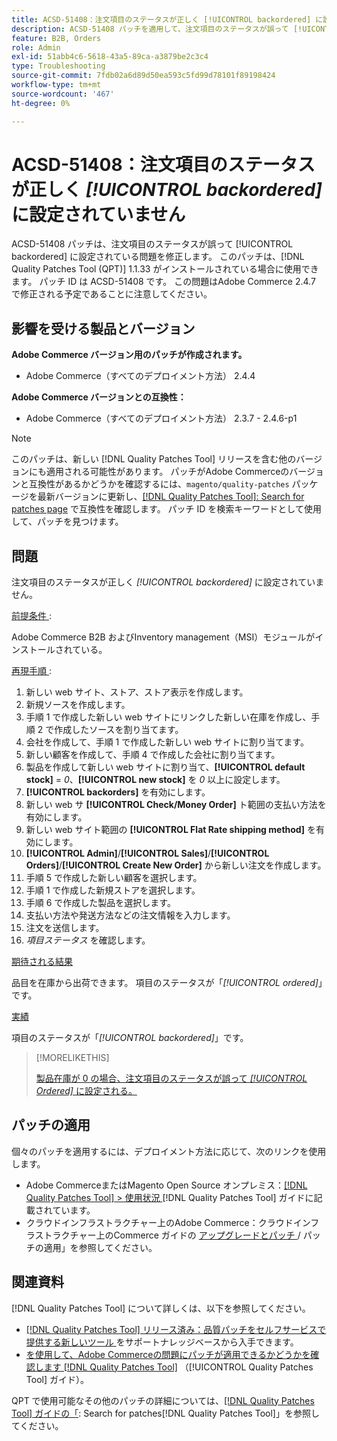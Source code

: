 ```yaml
---
title: ACSD-51408：注文項目のステータスが正しく [!UICONTROL backordered] に設定されていません
description: ACSD-51408 パッチを適用して、注文項目のステータスが誤って [!UICONTROL backordered] に設定されているAdobe Commerceの問題を修正してください。
feature: B2B, Orders
role: Admin
exl-id: 51abb4c6-5618-43a5-89ca-a3879be2c3c4
type: Troubleshooting
source-git-commit: 7fdb02a6d89d50ea593c5fd99d78101f89198424
workflow-type: tm+mt
source-wordcount: '467'
ht-degree: 0%

---
```


# ACSD-51408：注文項目のステータスが正しく *[!UICONTROL backordered]* に設定されていません

ACSD-51408 パッチは、注文項目のステータスが誤って [!UICONTROL backordered] に設定されている問題を修正します。 このパッチは、[!DNL Quality Patches Tool (QPT)] 1.1.33 がインストールされている場合に使用できます。 パッチ ID は ACSD-51408 です。 この問題はAdobe Commerce 2.4.7 で修正される予定であることに注意してください。

## 影響を受ける製品とバージョン

**Adobe Commerce バージョン用のパッチが作成されます。**

* Adobe Commerce（すべてのデプロイメント方法） 2.4.4

**Adobe Commerce バージョンとの互換性：**

* Adobe Commerce（すべてのデプロイメント方法） 2.3.7 - 2.4.6-p1

>[!NOTE]
>
>このパッチは、新しい [!DNL Quality Patches Tool] リリースを含む他のバージョンにも適用される可能性があります。 パッチがAdobe Commerceのバージョンと互換性があるかどうかを確認するには、`magento/quality-patches` パッケージを最新バージョンに更新し、[[!DNL Quality Patches Tool]: Search for patches page](https://experienceleague.adobe.com/tools/commerce-quality-patches/index.html) で互換性を確認します。 パッチ ID を検索キーワードとして使用して、パッチを見つけます。

## 問題

注文項目のステータスが正しく *[!UICONTROL backordered]* に設定されていません。

<u> 前提条件 </u>:

Adobe Commerce B2B およびInventory management（MSI）モジュールがインストールされている。

<u> 再現手順 </u>:

1. 新しい web サイト、ストア、ストア表示を作成します。
1. 新規ソースを作成します。
1. 手順 1 で作成した新しい web サイトにリンクした新しい在庫を作成し、手順 2 で作成したソースを割り当てます。
1. 会社を作成して、手順 1 で作成した新しい web サイトに割り当てます。
1. 新しい顧客を作成して、手順 4 で作成した会社に割り当てます。
1. 製品を作成して新しい web サイトに割り当て、**[!UICONTROL default stock]** = *0*、**[!UICONTROL new stock]** を *0* 以上に設定します。
1. **[!UICONTROL backorders]** を有効にします。
1. 新しい web サ **[!UICONTROL Check/Money Order]** ト範囲の支払い方法を有効にします。
1. 新しい web サイト範囲の **[!UICONTROL Flat Rate shipping method]** を有効にします。
1. **[!UICONTROL Admin]**/**[!UICONTROL Sales]**/**[!UICONTROL Orders]**/**[!UICONTROL Create New Order]** から新しい注文を作成します。
1. 手順 5 で作成した新しい顧客を選択します。
1. 手順 1 で作成した新規ストアを選択します。
1. 手順 6 で作成した製品を選択します。
1. 支払い方法や発送方法などの注文情報を入力します。
1. 注文を送信します。
1. *項目ステータス* を確認します。

<u> 期待される結果 </u>

品目を在庫から出荷できます。 項目のステータスが「*[!UICONTROL ordered]*」です。

<u> 実績 </u>

項目のステータスが「*[!UICONTROL backordered]*」です。

>[!MORELIKETHIS]
>
>[ 製品在庫が 0 の場合、注文項目のステータスが誤って *[!UICONTROL Ordered]* に設定される。](/help/tools/quality-patches-tool/patches-available-in-qpt/v1-1-33/acsd-51735-order-item-status-incorrectly-set.md)

## パッチの適用

個々のパッチを適用するには、デプロイメント方法に応じて、次のリンクを使用します。

* Adobe CommerceまたはMagento Open Source オンプレミス：[[!DNL Quality Patches Tool] > 使用状況 ](/help/tools/quality-patches-tool/usage.md)[!DNL Quality Patches Tool] ガイドに記載されています。
* クラウドインフラストラクチャー上のAdobe Commerce：クラウドインフラストラクチャー上のCommerce ガイドの [ アップグレードとパッチ ](https://experienceleague.adobe.com/docs/commerce-cloud-service/user-guide/develop/upgrade/apply-patches.html)/ パッチの適用」を参照してください。

## 関連資料

[!DNL Quality Patches Tool] について詳しくは、以下を参照してください。

* [[!DNL Quality Patches Tool]  リリース済み：品質パッチをセルフサービスで提供する新しいツール ](https://experienceleague.adobe.com/en/docs/commerce-operations/tools/quality-patches-tool/quality-patches-tool-to-self-serve-quality-patches) をサポートナレッジベースから入手できます。
* [ を使用して、Adobe Commerceの問題にパッチが適用できるかどうかを確認します  [!DNL Quality Patches Tool]](/help/tools/quality-patches-tool/patches-available-in-qpt/check-patch-for-magento-issue-with-magento-quality-patches.md) （[!UICONTROL Quality Patches Tool] ガイド）。


QPT で使用可能なその他のパッチの詳細については、[[!DNL Quality Patches Tool] ガイドの「](https://experienceleague.adobe.com/tools/commerce-quality-patches/index.html): Search for patches[!DNL Quality Patches Tool]」を参照してください。
